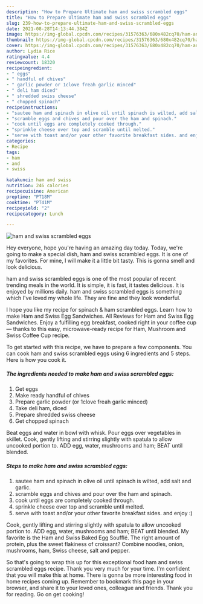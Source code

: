 ```yaml
---
description: "How to Prepare Ultimate ham and swiss scrambled eggs"
title: "How to Prepare Ultimate ham and swiss scrambled eggs"
slug: 239-how-to-prepare-ultimate-ham-and-swiss-scrambled-eggs
date: 2021-08-28T14:13:44.384Z
image: https://img-global.cpcdn.com/recipes/31576363/680x482cq70/ham-and-swiss-scrambled-eggs-recipe-main-photo.jpg
thumbnail: https://img-global.cpcdn.com/recipes/31576363/680x482cq70/ham-and-swiss-scrambled-eggs-recipe-main-photo.jpg
cover: https://img-global.cpcdn.com/recipes/31576363/680x482cq70/ham-and-swiss-scrambled-eggs-recipe-main-photo.jpg
author: Lydia Rice
ratingvalue: 4.4
reviewcount: 18320
recipeingredient:
- " eggs"
- " handful of chives"
- " garlic powder or 1clove freah garlic minced"
- " deli ham diced"
- " shredded swiss cheese"
- " chopped spinach"
recipeinstructions:
- "sautee ham and spinach in olive oil until spinach is wilted, add salt and garlic."
- "scramble eggs and chives and pour over the ham and spinach."
- "cook until eggs are completely cooked through."
- "sprinkle cheese over top and scramble until melted."
- "serve with toast and/or your other favorite breakfast sides. and enjoy :)"
categories:
- Recipe
tags:
- ham
- and
- swiss

katakunci: ham and swiss 
nutrition: 246 calories
recipecuisine: American
preptime: "PT18M"
cooktime: "PT41M"
recipeyield: "2"
recipecategory: Lunch

---
```



![ham and swiss scrambled eggs](https://img-global.cpcdn.com/recipes/31576363/680x482cq70/ham-and-swiss-scrambled-eggs-recipe-main-photo.jpg)

Hey everyone, hope you're having an amazing day today. Today, we're going to make a special dish, ham and swiss scrambled eggs. It is one of my favorites. For mine, I will make it a little bit tasty. This is gonna smell and look delicious.

ham and swiss scrambled eggs is one of the most popular of recent trending meals in the world. It is simple, it is fast, it tastes delicious. It is enjoyed by millions daily. ham and swiss scrambled eggs is something which I've loved my whole life. They are fine and they look wonderful.

I hope you like my recipe for spinach &amp; ham scrambled eggs. Learn how to make Ham and Swiss Egg Sandwiches. All Reviews for Ham and Swiss Egg Sandwiches. Enjoy a fulfilling egg breakfast, cooked right in your coffee cup — thanks to this easy, microwave-ready recipe for Ham, Mushroom and Swiss Coffee Cup recipe.


To get started with this recipe, we have to prepare a few components. You can cook ham and swiss scrambled eggs using 6 ingredients and 5 steps. Here is how you cook it.

<!--inarticleads1-->

##### The ingredients needed to make ham and swiss scrambled eggs:

1. Get  eggs
1. Make ready  handful of chives
1. Prepare  garlic powder (or 1clove freah garlic minced)
1. Take  deli ham, diced
1. Prepare  shredded swiss cheese
1. Get  chopped spinach


Beat eggs and water in bowl with whisk. Pour eggs over vegetables in skillet. Cook, gently lifting and stirring slightly with spatula to allow uncooked portion to. ADD egg, water, mushrooms and ham; BEAT until blended. 

<!--inarticleads2-->

##### Steps to make ham and swiss scrambled eggs:

1. sautee ham and spinach in olive oil until spinach is wilted, add salt and garlic.
1. scramble eggs and chives and pour over the ham and spinach.
1. cook until eggs are completely cooked through.
1. sprinkle cheese over top and scramble until melted.
1. serve with toast and/or your other favorite breakfast sides. and enjoy :)


Cook, gently lifting and stirring slightly with spatula to allow uncooked portion to. ADD egg, water, mushrooms and ham; BEAT until blended. My favorite is the Ham and Swiss Baked Egg Soufflé. The right amount of protein, plus the sweet flakiness of croissant? Combine noodles, onion, mushrooms, ham, Swiss cheese, salt and pepper. 

So that's going to wrap this up for this exceptional food ham and swiss scrambled eggs recipe. Thank you very much for your time. I'm confident that you will make this at home. There is gonna be more interesting food in home recipes coming up. Remember to bookmark this page in your browser, and share it to your loved ones, colleague and friends. Thank you for reading. Go on get cooking!
